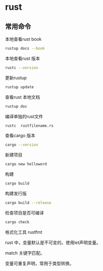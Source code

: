 # rust

## 常用命令

本地查看rust book

```bash
rustup docs --book
```

本地查看rust 版本

```bash
rustc --version
```

更新rustup

```bash
rustup update
```

查看rust 本地文档

```bash
rustup doc
```
编译单独的rust文件

```bash
rustc  rustfilename.rs
```

查看cargo 版本

```bash
cargo --version
```

新建项目

```bash
cargo new helloword
```

构建

```bash
cargo build
```

构建发行版

```bash
cargo build --release
```

检查项目是否可编译

```bash
cargo check
```

格式化工具 rustfmt

rust 中，变量默认是不可变的。使用let声明变量。

match 关键字匹配。

变量可重复声明，常用于类型转换。
